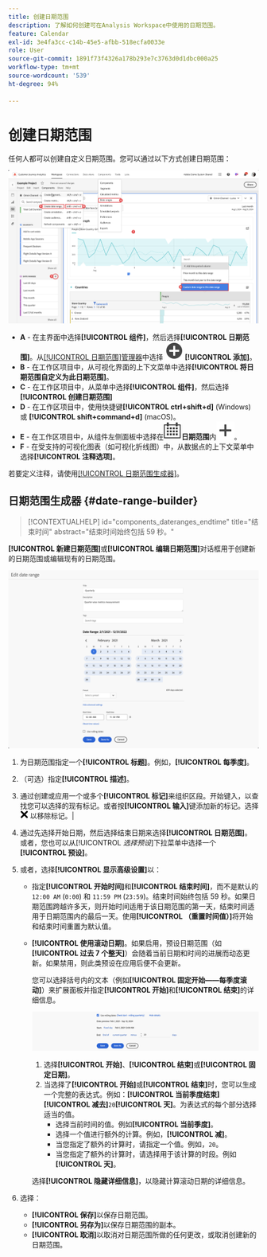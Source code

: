 ```yaml
---
title: 创建日期范围
description: 了解如何创建可在Analysis Workspace中使用的日期范围。
feature: Calendar
exl-id: 3e4fa3cc-c14b-45e5-afbb-518ecfa0033e
role: User
source-git-commit: 1891f73f4326a178b293e7c3763d0d1dbc000a25
workflow-type: tm+mt
source-wordcount: '539'
ht-degree: 94%

---
```


# 创建日期范围


任何人都可以创建自定义日期范围。您可以通过以下方式创建日期范围：

![创建注释](assets/create-date-range.png)

* **A** - 在主界面中选择&#x200B;**[!UICONTROL 组件]**，然后选择&#x200B;**[!UICONTROL 日期范围]**。从[[!UICONTROL 日期范围]管理器](/help/components/date-ranges/manage.md)中选择 ![AddCircle](/help/assets/icons/AddCircle.svg) **[!UICONTROL 添加]**。
* **B** - 在工作区项目中，从可视化界面的上下文菜单中选择&#x200B;**[!UICONTROL 将日期范围自定义为此日期范围]**。
* **C** - 在工作区项目中，从菜单中选择&#x200B;**[!UICONTROL 组件]**，然后选择&#x200B;**[!UICONTROL 创建日期范围]**
* **D** - 在工作区项目中，使用快捷键&#x200B;**[!UICONTROL ctrl+shift+d]** (Windows) 或 **[!UICONTROL shift+command+d]** (macOS)。
* **E** - 在工作区项目中，从组件左侧面板中选择在![日程表](/help/assets/icons/Calendar.svg)**日期范围**&#x200B;内![添加](/help/assets/icons/Add.svg)。
* **F** - 在受支持的可视化图表（如可视化折线图）中，从数据点的上下文菜单中选择&#x200B;**[!UICONTROL 注释选项]**。

若要定义注释，请使用[[!UICONTROL 日期范围生成器]](#annotation-builder)。

<!-- Should we really mention API here. If so, we can do it all over the place in the docs...
| **Use the [Customer Journey Analytics Annotations API](https://developer.adobe.com/cja-apis/docs/endpoints/annotations/)** | The Customer Journey Analytics Annotations APIs allow you to create, update, or retrieve annotations programmatically through Adobe Developer. These APIs use the same data and methods that Adobe uses inside the product UI. |
-->


## 日期范围生成器 {#date-range-builder}

<!-- markdownlint-disable MD034 -->

>[!CONTEXTUALHELP]
>id="components_dateranges_endtime"
>title="结束时间"
>abstract="结束时间始终包括 59 秒。"

<!-- markdownlint-enable MD034 -->




**[!UICONTROL 新建日期范围]**&#x200B;或&#x200B;**[!UICONTROL 编辑日期范围]**&#x200B;对话框用于创建新的日期范围或编辑现有的日期范围。

![注释详情窗口，其中显示下一节将会介绍的字段和选项。](assets/edit-date-range.png)


1. 为日期范围指定一个&#x200B;**[!UICONTROL 标题]**。例如，**[!UICONTROL 每季度]**。
1. （可选）指定&#x200B;**[!UICONTROL 描述]**。
1. 通过创建或应用一个或多个&#x200B;**[!UICONTROL 标记]**&#x200B;来组织区段。开始键入，以查找您可以选择的现有标记。或者按&#x200B;**[!UICONTROL 输入]**&#x200B;键添加新的标记。选择 ![CrossSize75](/help/assets/icons/CrossSize75.svg) 以移除标记。|
1. 通过先选择开始日期，然后选择结束日期来选择&#x200B;**[!UICONTROL 日期范围]**。
或者，您也可以从[!UICONTROL *选择预设*]&#x200B;下拉菜单中选择一个&#x200B;**[!UICONTROL 预设]**。

1. 或者，选择&#x200B;**[!UICONTROL 显示高级设置]**&#x200B;以：

   * 指定&#x200B;**[!UICONTROL 开始时间]**&#x200B;和&#x200B;**[!UICONTROL 结束时间]**，而不是默认的 `12:00 AM` (`0:00`) 和 `11:59 PM` (`23:59`)。结束时间始终包括 59 秒。如果日期范围跨越许多天，则开始时间适用于该日期范围的第一天，结束时间适用于日期范围内的最后一天。使用&#x200B;**[!UICONTROL （重置时间值）]**&#x200B;将开始和结束时间重置为默认值。
   * **[!UICONTROL 使用滚动日期]**。如果启用，预设日期范围（如&#x200B;**[!UICONTROL 过去 7 个整天]**）会随着当前日期和时间的进展而动态更新。如果禁用，则此类预设在应用后便不会更新。

     您可以选择括号内的文本（例如&#x200B;**[!UICONTROL 固定开始——每季度滚动]**）来扩展面板并指定&#x200B;**[!UICONTROL 开始]**&#x200B;和&#x200B;**[!UICONTROL 结束]**&#x200B;的详细信息。

     ![滚动日期](assets/rolliing-dates.png)

      1. 选择&#x200B;**[!UICONTROL 开始]**、**[!UICONTROL 结束]**&#x200B;或&#x200B;**[!UICONTROL 固定日期]**。
      1. 当选择了&#x200B;**[!UICONTROL 开始]**&#x200B;或&#x200B;**[!UICONTROL 结束]**&#x200B;时，您可以生成一个完整的表达式。例如：******[!UICONTROL 当前季度结束]****[!UICONTROL 减去]**`20`**[!UICONTROL 天]**。为表达式的每个部分选择适当的值。
         * 选择当前时间的值。例如&#x200B;**[!UICONTROL 当前季度]**。
         * 选择一个值进行额外的计算。例如，**[!UICONTROL 减]**。
         * 当您指定了额外的计算时，请指定一个值。例如，`20`。
         * 当您指定了额外的计算时，请选择用于该计算的时段。例如&#x200B;**[!UICONTROL 天]**。

     选择&#x200B;**[!UICONTROL 隐藏详细信息]**，以隐藏计算滚动日期的详细信息。

1. 选择：
   * **[!UICONTROL 保存]**&#x200B;以保存日期范围。
   * **[!UICONTROL 另存为]**&#x200B;以保存日期范围的副本。
   * **[!UICONTROL 取消]**&#x200B;以取消对日期范围所做的任何更改，或取消创建新的日期范围。


<!--


You can create a date range using either of the following two methods:

* Directly in a workspace project by clicking the '`+`' button next to the list of date range components on the left
* Within the date range manager

To create a date range in the date range manager:

1. Log in to [analytics.adobe.com](https://analytics.adobe.com) using your AdobeID credentials.
1. Navigate to [!UICONTROL Components] > [!UICONTROL Date Ranges].
1. Click the [!UICONTROL Add] button to open the modal window that creates a date range.

## Create a date range modal window

The modal window has four fields you can edit:

* **Date range**: The date range you want for this component.
* **Title**: The name you want for this component. The title is used in workspace projects.
* **Description**: The description you want for this component. The description is seen when clicking the ![i](../assets/i.png) icon.
* **Tags**: Use tags to organize your date ranges. A date range can belong to multiple tags.

## Selecting a date range

When clicking the date range in the modal window, you have several options:

* **Calendar**: Select the start and end date.
* **Use rolling dates**: Check this box if you want the date range to change as time goes on. Do not check this box if you want your date range to remain static.
* **Select preset**: Use this drop-down selection if you want a custom date range based on a range that Adobe offers by default. When you select a preset, you can further customize the date range to suit your needs. It does not affect the preset that Adobe offers.

## Rolling date ranges

If you want a rolling date range, you can customize when it rolls. You can control when the start and end dates roll independently of each other.

* **When the date starts**: Choose if the date starts at the beginning of a time period, at the end of a time period, or use a fixed day.
* **The time period to use**: Choose how often the date range rolls. You can have it roll every day, every week, every month, every quarter, or every year.
* **Offset**: Choose the offset of the date range. You can add or subtract days, weeks, months, quarters, or years.

## Rolling date examples

Some date ranges can be useful in certain reports.

Year-to-date:

```text
Start: Start of current year
End: End of current day
```

Last Thursday to this Thursday:

```text
Start: Start of current week minus 3 days
End: Start of current week plus 4 days
```

Fiscal year (for example, if a fiscal year starts in December)

```text
Start: Start of current year minus 1 month
End: End of current year minus 1 month
```


-->
